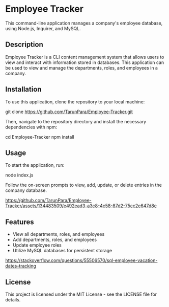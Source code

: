# Employee Tracker

This command-line application manages a company's employee database, using Node.js, Inquirer, and MySQL.

## Description

Employee Tracker is a CLI content management system that allows users to view and interact with information stored in databases. This application can be used to view and manage the departments, roles, and employees in a company.

## Installation

To use this application, clone the repository to your local machine:

git clone https://github.com/TarunPara/Employee-Tracker.git

Then, navigate to the repository directory and install the necessary dependencies with npm:

cd Employee-Tracker
npm install

## Usage

To start the application, run:

node index.js

Follow the on-screen prompts to view, add, update, or delete entries in the company database.

https://github.com/TarunPara/Employee-Tracker/assets/134483509/e492ead3-a3c8-4c58-87d2-75cc2e647d8e
## Features

- View all departments, roles, and employees
- Add departments, roles, and employees
- Update employee roles
- Utilize MySQL databases for persistent storage

https://stackoverflow.com/questions/55506570/sql-employee-vacation-dates-tracking

## License

This project is licensed under the MIT License - see the LICENSE file for details.
